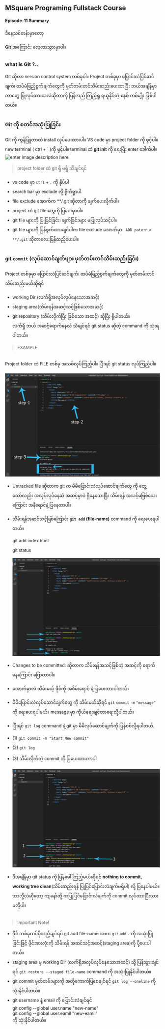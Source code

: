 ﻿## MSquare Programing Fullstack Course
#### Episode-11 Summary
ဒီနေ့သင်တန်းမှာတော့

**Git** အကြောင်း လေ့လာသွားမှာပါ။

## 
### what is Git ?..
Git ဆိုတာ version control system တစ်ခုပါ။
Project တစ်ခုမှာ ပြောင်းလဲပြင်ဆင်ချက်၊ ထပ်မံဖြည့်စွက်ချက်တွေကို မှတ်တမ်းတင်သိမ်းဆည်းပေးထာပြီး ဘယ်အချိန်မှာ ဘာတွေ ပြုလုပ်ထားသလဲဆိုတာကို ပြန်လည် ကြည့်ရှု ရယူနိုင်တဲ့ စနစ် တစ်မျိုး ဖြစ်ပါတယ်။
##
### Git ကို စတင်အသုံးပြုခြင်း
Git ကို ကွန်ပြူတာထဲ install လုပ်ပေးထားပါ။
VS code မှာ project folder ကို ဖွင့်ပါ။
new terminal ( ctrl + ` )ကို ဖွင့်ပါ။
terminal ထဲ **git init** ကို ရေးပြီး enter ခေါက်ပါ။<br>
![enter image description here](https://static.javatpoint.com/tutorial/git/images/git-init.png)
> project folder ထဲ git ရှိ မရှိ သိချင်ရင် 
- vs code မှာ `ctrl` + `,` ကို နှိပ်ပါ
- search bar မှာ  exclude လို့ ရိုက်ရှာပါ.
- file exclude အောက်က **/.git ဆိုတာကို ဖျက်ပေးလိုက်ပါ။
- project ထဲ git file တွေကို ပြပေးမှာပါ။
- git file  များကို ပြုပြင်ခြင်း၊ ဖျက်ခြင်းများ မပြုလုပ်သင့်ပါ။
- git file  များကို ပြန်ဖွက်ထားချင်ပါက file exclude အောက်မှာ ` ADD patern` > `**/.git`  ဆိုတာလေးပြန်ထည့်ပေးပါ။
##
### git `commit` (လုပ်ဆောင်ချက်များ မှတ်တမ်းတင်သိမ်းဆည်းခြင်း)

Project တစ်ခုမှာ ပြောင်းလဲပြင်ဆင်ချက်၊ ထပ်မံဖြည့်စွက်ချက်တွေကို မှတ်တမ်းတင်သိမ်းဆည်းမယ်ဆိုရင် 
- working Dir (လက်ရှိအလုပ်လုပ်နေသောအဆင့်)
- staging area(သိမ်းရန်အဆင့်သင့်ဖြစ်သောအဆင့်)
- git repository (သိမ်းလိုက်ပြီး ဖြစ်သော အဆင့်)
ဆိုပြီး ရှိပါတယ်။ <br>
လက်ရှိ ဘယ် အဆင့်ရောက်နေလဲ သိချင်ရင် git status ဆိုတဲ့ command ကို သုံးရပါတယ်။
>EXAMPLE

<BR>
Project folder ထဲ FILE တစ်ခု အသစ်လုပ်ကြည့်ပါ။
ပြီးရင် git status လုပ်ကြည့်ပါ။
    <br>

![enter image description here](https://github.com/Aungtat/MSquareFullstackCourseSummary/blob/main/git1.jpg?raw=true)
- Untracked file ဆိုတာက git က မိမိပြောင်းလဲလုပ်ဆောင်ချက်တွေ ကို တွေ့သော်လည်း အလုပ်လုပ်နေဆဲ အဆင့်မှာပဲ ရှိနေသေးပြီး သိမ်းရန် အသင့်မဖြစ်သေးကြောင်း အနီရောင်နဲ့ ပြနေတာပါ။
- သိမ်းရန်အဆင်သင့်ဖြစ်ကြောင်း **`git add` (file-name)** command ကို ရေးပေးရပါတယ်။

    git add index.html 

    git status
    <br>
    <br>![enter image description here](https://github.com/Aungtat/MSquareFullstackCourseSummary/blob/main/git2.jpg?raw=true)

- Changes to be committed: ဆိုတာက သိမ်းရန်အသင့်ဖြစ်တဲ့ အဆင့်ကို ရောက်နေကြောင်း ပြောတာပါ။
- အောက်မှာလဲ သိမ်းမယ့် ဖိုင်ကို အစိမ်းရောင် နဲ့ ပြပေးထားပါတယ်။
-  မိမိပြောင်းလဲလုပ်ဆောင်ချက်တွေ ကို သိမ်းမယ်ဆိုရင် `git` `commit` `-m` `"message"` ကို ရေးပေးရပါမယ်။ message မှာ ကိုယ်ရေးချင်တာရေးလို့ပါတယ်။ 
- ပြီးရင် `git log` command နဲ့ git မှာ မိမိလုပ်ဆောင်ချက်ကို ပြန်စစ်လို့ရပါတယ်.
- (1)  `git commit -m "Start New commit"`
- (2)  `git log`
- (3) သိမ်းလိုက်တဲ့ commit ကို ပြပေးထားတာပါ<br>
    <br>
![enter image description here](https://github.com/Aungtat/MSquareFullstackCourseSummary/blob/main/git3.jpg?raw=true)
- ဒီအချိန်မှာ git status ကို ပြန်ခေါ်ကြည့်မယ်ဆိုရင် **nothing to commit, working tree clean**(သိမ်းဆည်းရန် ပြုပြင်ပြောင်းလဲချက်မရှိပါ) လို့ ပြနေပါမယ်။ဘာလို့လဲဆိုတော့ ကျနော်တို့ ကပြုပြင်ပြောင်းလဲချက်ကို commit လုပ်ထားပြီးသားမလို့ပါ။
##
> Important Note!

- ဖိုင် တစ်ခုထပ်ပိုထည့်ချင်ရင် git add file-name အစား `git` `add` `.` ကို အသုံးပြုခြင်းဖြင့် ဖိုင်အားလုံးကို သိမ်းရန် အဆင်သင့်အဆင့်(staging area)ကို ပို့ပေးပါတယ်။
- staging area မှ working Dir (လက်ရှိအလုပ်လုပ်နေသောအဆင့်) သို့ ပြန်သွားချင်ရင် `git restore --staged file-name` command ကို အသုံးပြုနိုင်ပါတယ်။
- git commit မှတ်တမ်းများကို အတိုကောက်ပြစေချင်ရင် `git log --oneline` ကို သုံးနိုင်ပါတယ်။
- git username နဲ့ email ကို ပြောင်းလဲချင်ရင် <br>
git config --global user.name "new-name"<br>
git config --global user.eamil "new-eamil"<br>
ကို သုံးနိုင်ပါတယ်။

